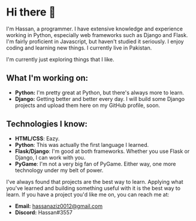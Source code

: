 # Hi there 👋

I'm Hassan, a programmer. I have extensive knowledge and experience working in Python, especially web frameworks such as Django and Flask. I'm fairly proficient in Javascript, but haven't studied it seriously. I enjoy coding and learning new things. I currently live in Pakistan.

I'm currently just exploring things that I like.

## What I'm working on:
- **Python:** I'm pretty great at Python, but there's always more to learn.
- **Django:** Getting better and better every day. I will build some Django projects and upload them here on my GitHub profile, soon.

## Technologies I know:
* **HTML/CSS**: Eazy.
* **Python**: This was actually the first language I learned.
* **Flask/Django**: I'm good at both frameworks. Whether you use Flask or Django, I can work with you.
* **PyGame**: I'm not a very big fan of PyGame. Either way, one more technology under my belt of power.


I've always found that projects are the best way to learn. Applying what you've learned and building something useful with it is the best way to learn. If you have a project you'd like me on, you can reach me at:
- **Email:** hassanaziz0012@gmail.com
- **Discord:** Hassan#3557

<!--
**guywitheyes/guywitheyes** is a ✨ _special_ ✨ repository because its `README.md` (this file) appears on your GitHub profile.

Here are some ideas to get you started:

- 🔭 I’m currently working on ...
- 🌱 I’m currently learning ...
- 👯 I’m looking to collaborate on ...
- 🤔 I’m looking for help with ...
- 💬 Ask me about ...
- 📫 How to reach me: ...
- 😄 Pronouns: ...
- ⚡ Fun fact: ...
-->

